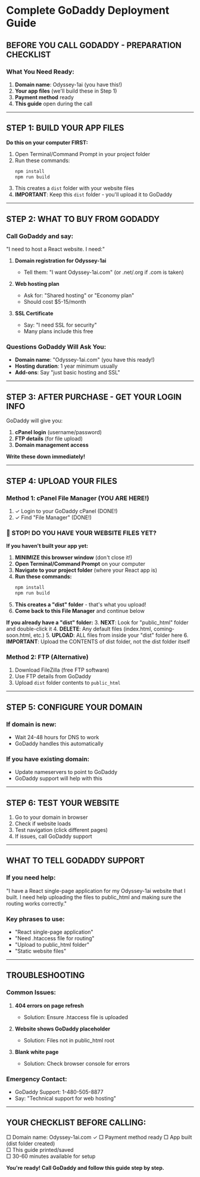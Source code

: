# Complete GoDaddy Deployment Guide

## BEFORE YOU CALL GODADDY - PREPARATION CHECKLIST

### What You Need Ready:
1. **Domain name**: Odyssey-1ai (you have this!)
2. **Your app files** (we'll build these in Step 1)
3. **Payment method** ready
4. **This guide** open during the call

---

## STEP 1: BUILD YOUR APP FILES

**Do this on your computer FIRST:**

1. Open Terminal/Command Prompt in your project folder
2. Run these commands:
   ```bash
   npm install
   npm run build
   ```
3. This creates a `dist` folder with your website files
4. **IMPORTANT**: Keep this `dist` folder - you'll upload it to GoDaddy

---

## STEP 2: WHAT TO BUY FROM GODADDY

### Call GoDaddy and say:
"I need to host a React website. I need:"

1. **Domain registration for Odyssey-1ai** 
   - Tell them: "I want Odyssey-1ai.com" (or .net/.org if .com is taken)
   
2. **Web hosting plan**
   - Ask for: "Shared hosting" or "Economy plan"
   - Should cost $5-15/month
   
3. **SSL Certificate** 
   - Say: "I need SSL for security"
   - Many plans include this free

### Questions GoDaddy Will Ask You:
- **Domain name**: "Odyssey-1ai.com" (you have this ready!)
- **Hosting duration**: 1 year minimum usually
- **Add-ons**: Say "just basic hosting and SSL"

---

## STEP 3: AFTER PURCHASE - GET YOUR LOGIN INFO

GoDaddy will give you:
1. **cPanel login** (username/password)
2. **FTP details** (for file upload)
3. **Domain management access**

**Write these down immediately!**

---

## STEP 4: UPLOAD YOUR FILES

### Method 1: cPanel File Manager (YOU ARE HERE!)
1. ✓ Login to your GoDaddy cPanel (DONE!)
2. ✓ Find "File Manager" (DONE!)

### 🚨 STOP! DO YOU HAVE YOUR WEBSITE FILES YET?

**If you haven't built your app yet:**
1. **MINIMIZE this browser window** (don't close it!)
2. **Open Terminal/Command Prompt** on your computer
3. **Navigate to your project folder** (where your React app is)
4. **Run these commands:**
   ```bash
   npm install
   npm run build
   ```
5. **This creates a "dist" folder** - that's what you upload!
6. **Come back to this File Manager** and continue below

**If you already have a "dist" folder:**
3. **NEXT**: Look for "public_html" folder and double-click it
4. **DELETE**: Any default files (index.html, coming-soon.html, etc.)
5. **UPLOAD**: ALL files from inside your "dist" folder here
6. **IMPORTANT**: Upload the CONTENTS of dist folder, not the dist folder itself
### Method 2: FTP (Alternative)
1. Download FileZilla (free FTP software)
2. Use FTP details from GoDaddy
3. Upload `dist` folder contents to `public_html`

---

## STEP 5: CONFIGURE YOUR DOMAIN

### If domain is new:
- Wait 24-48 hours for DNS to work
- GoDaddy handles this automatically

### If you have existing domain:
- Update nameservers to point to GoDaddy
- GoDaddy support will help with this

---

## STEP 6: TEST YOUR WEBSITE

1. Go to your domain in browser
2. Check if website loads
3. Test navigation (click different pages)
4. If issues, call GoDaddy support

---

## WHAT TO TELL GODADDY SUPPORT

### If you need help:
"I have a React single-page application for my Odyssey-1ai website that I built. I need help uploading the files to public_html and making sure the routing works correctly."

### Key phrases to use:
- "React single-page application"
- "Need .htaccess file for routing"
- "Upload to public_html folder"
- "Static website files"

---

## TROUBLESHOOTING

### Common Issues:
1. **404 errors on page refresh**
   - Solution: Ensure .htaccess file is uploaded
   
2. **Website shows GoDaddy placeholder**
   - Solution: Files not in public_html root
   
3. **Blank white page**
   - Solution: Check browser console for errors

### Emergency Contact:
- GoDaddy Support: 1-480-505-8877
- Say: "Technical support for web hosting"

---

## YOUR CHECKLIST BEFORE CALLING:
□ Domain name: Odyssey-1ai.com ✓
□ Payment method ready
□ App built (dist folder created)  
□ This guide printed/saved  
□ 30-60 minutes available for setup  

**You're ready! Call GoDaddy and follow this guide step by step.**